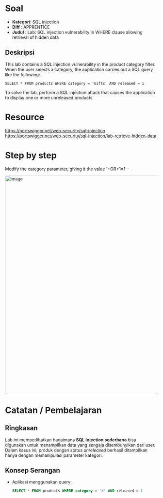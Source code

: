 # Soal

- **Kategori**: SQL injection
- **Diff**    : APPRENTICE  
- **Judul**   : Lab: SQL injection vulnerability in WHERE clause allowing retrieval of hidden data

## Deskripsi 
This lab contains a SQL injection vulnerability in the product category filter. When the user selects a category, the application carries out a SQL query like the following:
```
SELECT * FROM products WHERE category = 'Gifts' AND released = 1
```
To solve the lab, perform a SQL injection attack that causes the application to display one or more unreleased products.

# Resource

https://portswigger.net/web-security/sql-injection
https://portswigger.net/web-security/sql-injection/lab-retrieve-hidden-data

# Step by step

Modify the category parameter, giving it the value '+OR+1=1--

<img width="1919" height="718" alt="image" src="https://github.com/user-attachments/assets/47a113df-d9b2-494d-9a40-9800ee369b66" />

# Catatan / Pembelajaran

## Ringkasan
Lab ini memperlihatkan bagaimana **SQL Injection sederhana** bisa digunakan untuk menampilkan data yang sengaja disembunyikan dari user. Dalam kasus ini, produk dengan status *unreleased* berhasil ditampilkan hanya dengan memanipulasi parameter kategori.

## Konsep Serangan
- Aplikasi menggunakan query:
  ```sql
  SELECT * FROM products WHERE category = 'X' AND released = 1



